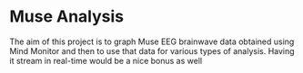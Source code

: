# Muse Analysis

The aim of this project is to graph Muse EEG brainwave data obtained using Mind Monitor and then to use that data for various types of analysis. Having it stream in real-time would be a nice bonus as well
